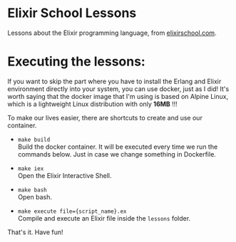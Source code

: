 # Elixir School Lessons

Lessons about the Elixir programming language, from [elixirschool.com](http://elixirschool.com/).


# Executing the lessons:

If you want to skip the part where you have to install the Erlang and Elixir environment directly into your system,
you can use docker, just as I did!
It's worth saying that the docker image that I'm using is based on Alpine Linux, which is a lightweight Linux distribution
with only **16MB** !!!

To make our lives easier, there are shortcuts to create and use our container.

* `make build`  
Build the docker container. It will be executed every time we run the commands below. Just in case we change something in Dockerfile.

* `make iex`  
Open the Elixir Interactive Shell.

* `make bash`  
Open bash.

* `make execute file={script_name}.ex`  
Compile and execute an Elixir file inside the `lessons` folder.


That's it. Have fun!
